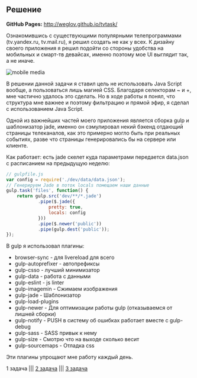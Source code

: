 **Решение**
-----------

**GitHub Pages:** http://weglov.github.io/tvtask/

Ознакомившись с существующими популярными телепрограммами (tv.yandex.ru, tv.mail.ru), я решил создать не как у всех. К дизайну своего приложения я решил подойти со стороны удобства на мобильных и смарт-тв девайсах, именно поэтому мое UI выглядит так, а не иначе.

![mobile media](http://weglov.github.io/tvtask/mobile.gif)

В решении данной задачи я ставил цель не использовать Java Script вообще, а пользоваться лишь магией CSS. Благодаря селекторам ~ и +, мне частично удалось это сделать. Но в ходе работы я понял, что структура мне важнее и поэтому фильтрацию и прямой эфир, я сделал с использованием Java Script.

Одной из важнейших частей моего приложения является сборка gulp и шаблонизатор jade, именно он сэмулировал некий бэкенд отдающий страницы телеканалов, как это примерно могло быть при реальных событиях, разве что страницы генерировались бы на сервере или клиенте.

Как работает: есть jade скелет куда параметрами передается data.json с расписанием на предыдущую неделю:
```javascript
// gulpfile.js
var config = require('./dev/data/data.json'); 
// Генерируем Jade в поток locals помещаем наши данные
gulp.task('files', function() {
	return gulp.src('dev/**/*.jade')
			.pipe($.jade({
				pretty: true,
				locals: config 
			}))
			.pipe($.newer('public'))
			.pipe(gulp.dest('public'));
});

```


В gulp я использовал плагины:

* browser-sync - для livereload для всего
* gulp-autoprefixer - автопрефиксы
* gulp-csso - лучший минимизатор
* gulp-data - работа с данными
* gulp-eslint - js linter
* gulp-imagemin - Сжимаем изображения
* gulp-jade - Шаблонизатор
* gulp-load-plugins 
* gulp-newer - Для оптимизации работы gulp (отказываемся от лишней сборки)
* gulp-notify - PUSH в систему об ошибках работает вместе с gulp-debug
* gulp-sass - SASS привык к нему
* gulp-size - Смотрю что на выходе сколько весит 
* gulp-sourcemaps - Отладка css

Эти плагины упрощают мне работу каждый день. 


1 задача |||       [2 задача](https://github.com/weglov/group-task)      |||    [3 задача](https://github.com/weglov/ya3)

